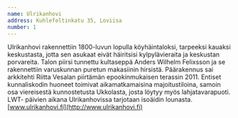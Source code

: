 ```yaml
---
name: Ulrikanhovi
address: Kuhlefeltinkatu 35, Loviisa
number: 1
---
```

Ulrikanhovi rakennettiin 1800-luvun lopulla köyhäintaloksi, tarpeeksi kauaksi keskustasta, jotta sen asukaat eivät häiritsisi kylpylävieraita ja keskustan porvareita. Talon piirsi tunnettu kultaseppä Anders Wilhelm Felixsson ja se rakennettiin varuskunnan puretun makasiinin hirsistä. Päärakennus sai arkkitehti Riitta Vesalan piirtämän epookinmukaisen terassin 2011. Entiset kunnaliskodin huoneet toimivat aikamatkamaisina majoitustiloina, samoin osa viereisestä kunnostetusta Ukkolasta, josta löytyy myös lahjatavarapuoti. LWT- päivien aikana Ulrikanhovissa tarjotaan isoäidin lounasta. [www.ulrikanhovi.fi](http://www.ulrikanhovi.fi)
